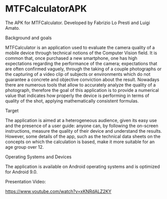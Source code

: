 # MTFCalculatorAPK
The APK for MTFCalculator. Developed by Fabrizio Lo Presti and Luigi Amato.

Background and goals

MTFCalculator is an application used to evaluate the camera quality of a mobile device through technical notions of the Computer Vision field.
It is common that, once purchased a new smartphone, one has high expectations regarding the performance of the camera; expectations that are often confirmed vaguely, through the taking of a couple photographs or the capturing of a video clip of subjects or environments which do not guarantee a concrete and objective conviction about the result.
Nowadays there are numerous tools that allow to accurately analyze the quality of a photograph, therefore the goal of this application is to provide a numerical value that indicates how properly the device is performing in terms of quality of the shot, applying mathematically consistent formulas.

Target

The application is aimed at a heterogeneous audience, given its easy use and the presence of a user guide: anyone can, by following the on-screen instructions, measure the quality of their device and understand the results. However, some details of the app, such as the technical data sheets on the concepts on which the calculation is based, make it more suitable for an age group over 12.

Operating Systems and Devices

The application is available on Android operating systems and is optimized for Android 9.0.

Presentation Video:

https://www.youtube.com/watch?v=xKNRdALZ2KY
